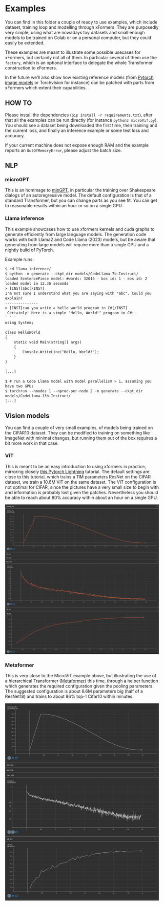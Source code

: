 # Examples

You can find in this folder a couple of ready to use examples, which include dataset, training loop and modelling through xFormers.
They are purposedly very simple, using what are nowadays toy datasets and small enough models to be trained on Colab or on a personal computer,
but they could easily be extended.

These examples are meant to illustrate some possible usecases for xFormers, but certainly not all of them.
In particular several of them use the `factory`, which is an optional interface to delegate the whole Transformer construction to xFormers.

In the future we'll also show how existing reference models (from [Pytorch image models](https://github.com/rwightman/pytorch-image-models) or Torchvision for instance)
can be patched with parts from xFormers which extent their capabilities.

## HOW TO

Please install the dependencies (`pip install -r requirements.txt`), after that all the examples can be run directly
(for instance `python3 microViT.py`). You should see a dataset being downloaded the first time, then training and the current loss,
and finally an inference example or some test loss and accuracy.

If your current machine does not expose enough RAM and the example reports an `OutOfMemoryError`, please adjust the batch size.


## NLP

### microGPT

This is an hommage to [minGPT](https://github.com/karpathy/minGPT), in particular the training over Shakespeare dialogs of an autoregressive model. The default configuration is that of a standard Transformer, but you can change parts as you see fit. You can get to reasonable results within an hour or so on a single GPU.

### Llama inference

This example showcases how to use xformers kernels and cuda graphs to generate efficiently from large language models. The generation code works with both Llama2 and Code Llama (2023) models, but be aware that generating from large models will require more than a single GPU and a nightly build of PyTorch.

Example runs:
```console
$ cd llama_inference/
$ python -m generate --ckpt_dir models/CodeLlama-7b-Instruct/
loaded SentencePiece model: #words: 32016 - bos id: 1 - eos id: 2
loaded model in 12.36 seconds
> [INST]abc[/INST] 
I'm not sure I understand what you are saying with "abc". Could you explain?
---------------
> [INST]can you write a hello world program in C#[/INST]
 Certainly! Here is a simple "Hello, World!" program in C#:
` ` `
using System;

class HelloWorld
{
    static void Main(string[] args)
    {
        Console.WriteLine("Hello, World!");
    }
}

[...]

$ # run a Code Llama model with model parallelism > 1, assuming you have two GPUs
$ torchrun --nnodes 1 --nproc-per-node 2 -m generate --ckpt_dir models/CodeLlama-13b-Instruct/
[...]
```

## Vision models

You can find a couple of very small examples, of models being trained on the CIFAR10 dataset. They can be modified to training on something like ImageNet with minimal changes, but running them out of the box requires a bit more work in that case.


### ViT

This is meant to be an easy introduction to using xformers in practice, mirroring closely [this Pytorch Lightning](https://pytorchlightning.github.io/lightning-tutorials/notebooks/lightning_examples/cifar10-baseline.html) tutorial. The default settings are close to this tutorial, which trains a 11M parameters ResNet on the CIFAR dataset, we train a 10.6M ViT on the same dataset. The ViT configuration is not optimal for CIFAR, since the pictures have a very small size to begin with and information is probably lost given the patches. Nevertheless you should be able to reach about 80% accuracy within about an hour on a single GPU.

![Example curves](../docs/assets/microViT.png)


### Metaformer

This is very close to the MicroViT example above, but illustrating the use of a hierarchical Transformer ([Metaformer](https://arxiv.org/pdf/2111.11418.pdf)) this time, through a helper function which generates the required configuration given the pooling parameters. The suggested configuration is about 6.6M parameters big (half of a ResNet18) and trains to about 86% top-1 Cifar10 within minutes.

![Example curves](../docs/assets/metaformer.png)

